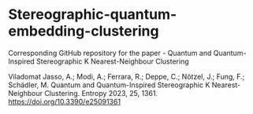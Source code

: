 # Stereographic-quantum-embedding-clustering
 Corresponding GitHub repository for the paper - 
 Quantum and Quantum-Inspired Stereographic K Nearest-Neighbour Clustering
 
Viladomat Jasso, A.; Modi, A.; Ferrara, R.; Deppe, C.; Nötzel, J.; Fung, F.; Schädler, M. Quantum and Quantum-Inspired Stereographic K Nearest-Neighbour Clustering. Entropy 2023, 25, 1361. 
https://doi.org/10.3390/e25091361
